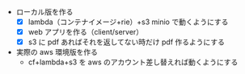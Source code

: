- ローカル版を作る
  - [x] lambda（コンテナイメージ+rie）+s3 minio で動くようにする
  - [x] web アプリを作る（client/server）
  - [x] s3 に pdf あればそれを返してない時だけ pdf 作るようにする
- 実際の aws 環境版を作る
  - cf+lambda+s3 を aws のアカウント差し替えれば動くようにする
